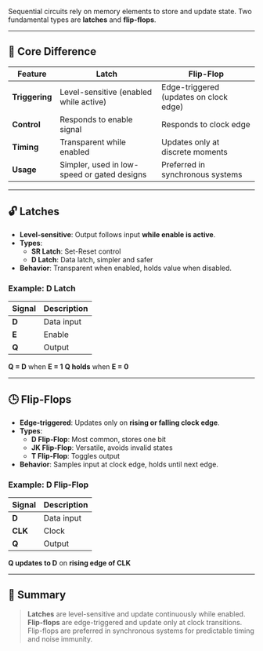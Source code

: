 Sequential circuits rely on memory elements to store and update state. Two fundamental types are **latches** and **flip-flops**.

---

## 🧩 Core Difference

| Feature         | Latch                              | Flip-Flop                          |
|----------------|-------------------------------------|------------------------------------|
| **Triggering** | Level-sensitive (enabled while active) | Edge-triggered (updates on clock edge) |
| **Control**    | Responds to enable signal           | Responds to clock edge             |
| **Timing**     | Transparent while enabled           | Updates only at discrete moments   |
| **Usage**      | Simpler, used in low-speed or gated designs | Preferred in synchronous systems   |

---

## 🔓 Latches

- **Level-sensitive**: Output follows input **while enable is active**.
- **Types**:
  - **SR Latch**: Set-Reset control
  - **D Latch**: Data latch, simpler and safer
- **Behavior**: Transparent when enabled, holds value when disabled.

### Example: D Latch

| Signal | Description |
|--------|-------------|
| **D**  | Data input   |
| **E**  | Enable       |
| **Q**  | Output       |

**Q = D** when **E = 1**
**Q holds** when **E = 0**

---

## 🕒 Flip-Flops

- **Edge-triggered**: Updates only on **rising or falling clock edge**.
- **Types**:
  - **D Flip-Flop**: Most common, stores one bit
  - **JK Flip-Flop**: Versatile, avoids invalid states
  - **T Flip-Flop**: Toggles output
- **Behavior**: Samples input at clock edge, holds until next edge.

### Example: D Flip-Flop

| Signal | Description |
|--------|-------------|
| **D**  | Data input   |
| **CLK**| Clock        |
| **Q**  | Output       |

**Q updates to D** on **rising edge of CLK**

---

## 🧠 Summary

> **Latches** are level-sensitive and update continuously while enabled.
> **Flip-flops** are edge-triggered and update only at clock transitions.
> Flip-flops are preferred in synchronous systems for predictable timing and noise immunity.
